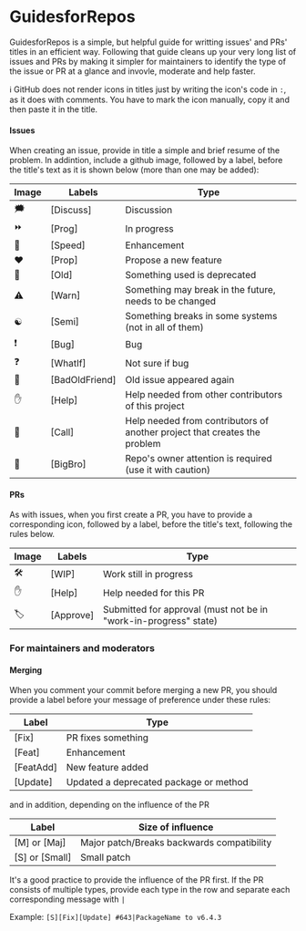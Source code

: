 # GuidesforRepos

GuidesforRepos is a simple, but helpful guide for writting issues' and PRs' titles in an efficient way. Following that guide cleans up your very long list of issues and PRs by making it simpler for maintainers to identify the type of the issue or PR at a glance and invovle, moderate and help faster.

:information_source: GitHub does not render icons in titles just by writing the icon's code in `:`, as it does with comments. You have to mark the icon manually, copy it and then paste it in the title. 

#### Issues

When creating an issue, provide in title a simple and brief resume of the problem. In addintion, include a  github image, followed by a label, before the title's text as it is shown below (more than one may be added):

Image                  | Labels         | Type
---------------------- | -------------- | ----
:right_anger_bubble:   | [Discuss]      | Discussion
:fast_forward:         | [Prog]         | In progress
:rocket:               | [Speed]        | Enhancement
:heart:                | [Prop]         | Propose a new feature
:older_man:            | [Old]          | Something used is deprecated
:warning:              | [Warn]         | Something may break in the future, needs to be changed
:yin_yang:             | [Semi]         | Something breaks in some systems (not in all of them)
:exclamation:          | [Bug]          | Bug
:question:             | [WhatIf]       | Not sure if bug
:imp:                  | [BadOldFriend] | Old issue appeared again
:hand:                 | [Help]         | Help needed from other contributors of this project
:call_me_hand:         | [Call]         | Help needed from contributors of another project that creates the problem
:martial_arts_uniform: | [BigBro]       | Repo's owner attention is required (use it with caution)



#### PRs

As with issues, when you first create a PR, you have to provide a corresponding icon, followed by a label, before the title's text, following the rules below.

Image               | Labels    | Type
------------------- | --------- | ----
:hammer_and_wrench: | [WIP]     | Work still in progress
:hand:              | [Help]    | Help needed for this PR
:label:             | [Approve] | Submitted for approval (must not be in "work-in-progress" state)



### For maintainers and moderators

#### Merging

When you comment your commit before merging a new PR, you should provide a label before your message of preference under these rules:

Label          | Type
-------------- | ----
[Fix]          | PR fixes something
[Feat]         | Enhancement
[FeatAdd]      | New feature added
[Update]       | Updated a deprecated package or method

and in addition, depending on the influence of the PR

Label          | Size of influence
-------------- | -----------------
[M] or [Maj]   | Major patch/Breaks backwards compatibility 
[S] or [Small] | Small patch

It's a good practice to provide the influence of the PR first. If the PR consists of multiple types, provide each type in the row and separate each corresponding message with `|`

Example: `[S][Fix][Update] #643|PackageName to v6.4.3`